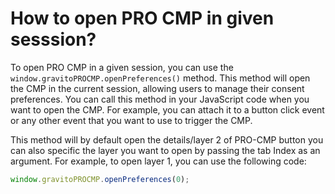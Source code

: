 # How to open PRO CMP in given sesssion?

To open PRO CMP in a given session, you can use the `window.gravitoPROCMP.openPreferences()` method. This method will open the CMP in the current session, allowing users to manage their consent preferences.
You can call this method in your JavaScript code when you want to open the CMP. For example, you can attach it to a button click event or any other event that you want to use to trigger the CMP.

This method will by default open the details/layer 2 of PRO-CMP button you can also specific the layer you want to open by passing the tab Index as an argument. For example, to open layer 1, you can use the following code:
```javascript
window.gravitoPROCMP.openPreferences(0);
```